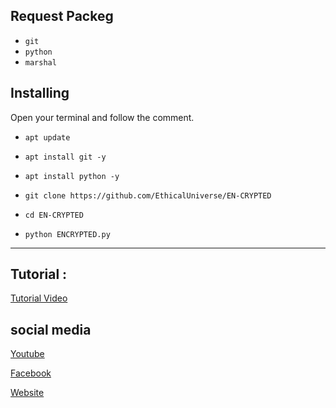 ## Request Packeg
* `git`
* `python`
* `marshal`

## Installing
Open your terminal and follow the comment.

* `apt update`

* `apt install git -y`

* `apt install python -y`

* `git clone https://github.com/EthicalUniverse/EN-CRYPTED`

* `cd EN-CRYPTED`

*  `python ENCRYPTED.py`


------------------------------------------------------------------------

## Tutorial :
<p>
  <a href="https://youtube.com/@Ethical_Universe">Tutorial Video</a>
  </p>


## social media
<p>
  <a href="https://youtube.com/@Ethical_Universe">Youtube</a>
  </p>

  <p>
  <a href="https://www.facebook.com/EthicalUniversebd">Facebook</a>
  </p>

<p>
  <a href="https://ethacaluniverse.blogspot.com">Website</a>
  </p>
